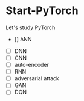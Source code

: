 # Start-PyTorch
Let's study PyTorch
- [] ANN
- [ ] DNN
- [ ] CNN
- [ ] auto-encoder
- [ ] RNN
- [ ] adversarial attack
- [ ] GAN
- [ ] DQN

